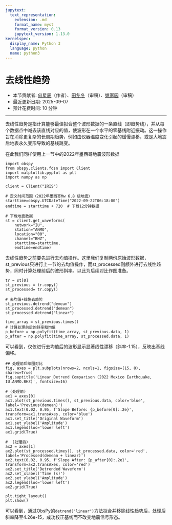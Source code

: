 ```yaml
---
jupytext:
  text_representation:
    extension: .md
    format_name: myst
    format_version: 0.13
    jupytext_version: 1.13.0
kernelspec:
  display_name: Python 3
  language: python
  name: python3
---
```


# 去线性趋势

- 本节贡献者: [何星辰](https://github.com/Chuan1937)（作者）、[田冬冬](https://me.seisman.info/)（审稿）、[姚家园](https://github.com/core-man)（审稿）
- 最近更新日期: 2025-09-07
- 预计花费时间: 10 分钟

---
去线性趋势是指计算能够最佳拟合整个波形数据的一条直线（即趋势线），并从每个数据点中减去该直线对应的值，使波形在一个水平的零基线附近振动。这一操作旨在消除更复杂的长周期趋势，例如由仪器温度变化引起的缓慢漂移，或是大地震后地表永久变形导致的基线跳变。



在此我们同样使用上一节中的2022年墨西哥地震波形数据
```{code-cell} ipython3
import obspy
from obspy.clients.fdsn import Client
import matplotlib.pyplot as plt
import numpy as np

client = Client("IRIS")

# 定义时间范围（2022年墨西哥Mw 6.8 级地震）
starttime=obspy.UTCDateTime("2022-09-22T06:18:00")
endtime = starttime + 720  # 下载12分钟数据

# 下载地震数据
st = client.get_waveforms(
    network="IU",
    station="ANMO", 
    location="00", 
    channel="BHZ",
    starttime=starttime, 
    endtime=endtime)
```

去线性趋势之前要先进行去均值操作。这里我们复制两份原始波形数据，st_previous只进行上一节的去均值操作，而st_processed则额外进行去线性趋势，同时计算处理前后的波形斜率。以此为后续对比作图准备。

```{code-cell} ipython3
tr = st[0]
st_previous = tr.copy()
st_processed= tr.copy()

# 去均值+线性去趋势
st_previous.detrend("demean")
st_processed.detrend("demean")
st_processed.detrend("linear")

time_array = st_previous.times()
# 计算处理前后的斜率和均值
p_before = np.polyfit(time_array, st_previous.data, 1)
p_after = np.polyfit(time_array, st_processed.data, 1)
```

可以看到，仅仅进行去均值后的波形显示显著线性漂移（斜率-1.15），反映出基线偏移。

```{code-cell} ipython3
## 处理前后绘图对比
fig, axes = plt.subplots(nrows=2, ncols=1, figsize=(15, 8), sharex=True)
fig.suptitle('Linear Detrend Comparison (2022 Mexico Earthquake, IU.ANMO.BHZ)', fontsize=16)

# (处理前)
ax1 = axes[0]
ax1.plot(st_previous.times(), st_previous.data, color='blue', label='Previous(demean)')
ax1.text(0.02, 0.95, f'Slope Before: {p_before[0]:.2e}', transform=ax1.transAxes, color='blue')
ax1.set_title('Original Waveform')
ax1.set_ylabel('Amplitude')
ax1.legend(loc='lower left')
ax1.grid(True)

#  (处理后)
ax2 = axes[1]
ax2.plot(st_processed.times(), st_processed.data, color='red', label='Processed(demean + linear)')
ax2.text(0.02, 0.95, f'Slope After: {p_after[0]:.2e}', transform=ax2.transAxes, color='red')
ax2.set_title('Detrended Waveform')
ax2.set_xlabel('Time (s)')
ax2.set_ylabel('Amplitude')
ax2.legend(loc='lower left')
ax2.grid(True)

plt.tight_layout() 
plt.show()

```
可以看到，通过ObsPy的`detrend("linear")`方法拟合并移除线性趋势后，处理后斜率降至4.26e-15，成功校正基线而不改变地震信号形态。